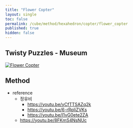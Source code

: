 ```yaml
---
title: "Flower Copter"
layout: single
toc: false
permalink: /cube/method/hexahedron/copter/flower_copter
published: true
hidden: false
---
```


<head>
  <base target="_blank">
</head>



## Twisty Puzzles - Museum

<a href="https://twistypuzzles.com/app/museum/museum_showitem.php?pkey=2763">
  <img alt="Flower Copter" src="https://twistypuzzles.com/museum/large/02763-01.jpg">
</a>



## Method

- reference
  - 정유비
    - <https://youtu.be/yCfTTSAZq2k>
    - <https://youtu.be/6-rRpliZVKs>
    - <https://youtu.be/I1vG0ete2ZA>
  - <https://youtu.be/8FKmS4NsNUc>
